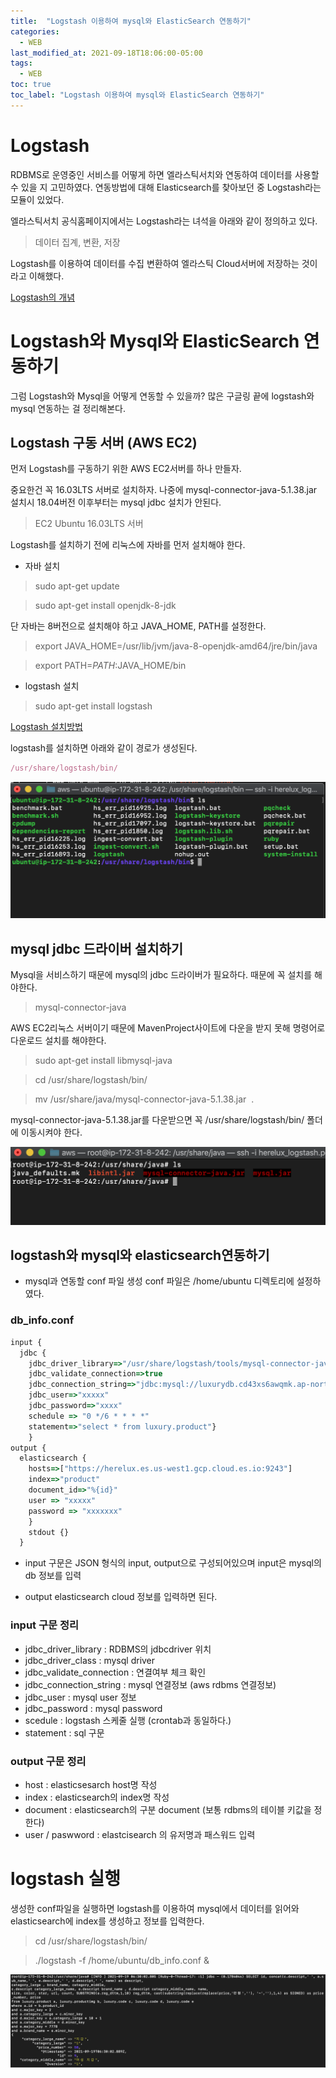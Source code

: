 ```yaml
---
title:  "Logstash 이용하여 mysql와 ElasticSearch 연동하기"
categories:
  - WEB
last_modified_at: 2021-09-18T18:06:00-05:00
tags:
  - WEB
toc: true
toc_label: "Logstash 이용하여 mysql와 ElasticSearch 연동하기"
---
```


# Logstash
RDBMS로 운영중인 서비스를 어떻게 하면 엘라스틱서치와 연동하여 데이터를 사용할 수 있을 지 고민하였다.
연동방법에 대해 Elasticsearch를 찾아보던 중 Logstash라는 모듈이 있었다. 

엘라스틱서치 공식홈페이지에서는 Logstash라는 녀석을 아래와 같이 정의하고 있다.
> 데이터 집계, 변환, 저장

Logstash를 이용하여 데이터를 수집 변환하여 엘라스틱 Cloud서버에 저장하는 것이라고 이해했다.

[Logstash의 개념](https://www.elastic.co/kr/logstash/)

# Logstash와 Mysql와 ElasticSearch 연동하기
그럼 Logstash와 Mysql을 어떻게 연동할 수 있을까?
많은 구글링 끝에 logstash와 mysql 연동하는 걸 정리해본다.

## Logstash 구동 서버 (AWS EC2)
먼저 Logstash를 구동하기 위한 AWS EC2서버를 하나 만들자.

중요한건 꼭 16.03LTS 서버로 설치하자. 나중에 mysql-connector-java-5.1.38.jar 설치시 18.04버전 이후부터는 mysql jdbc 설치가 안된다. 

> EC2 Ubuntu 16.03LTS 서버

Logstash를 설치하기 전에 리눅스에 자바를 먼저 설치해야 한다.

- 자바 설치

> sudo apt-get update

> sudo apt-get install openjdk-8-jdk

단 자바는 8버전으로 설치해야 하고 JAVA_HOME, PATH를 설정한다.

> export JAVA_HOME=/usr/lib/jvm/java-8-openjdk-amd64/jre/bin/java

> export PATH=$PATH:$JAVA_HOME/bin

- logstash 설치

> sudo apt-get install logstash

[Logstash 설치방법](https://www.elastic.co/guide/kr/logstash/5.3/installing-logstash.html)

logstash를 설치하면 아래와 같이 경로가 생성된다.

```javascript
/usr/share/logstash/bin/ 
```
![Image Alt 텍스트](/assets/img/web/logstash_1.png)  

## mysql jdbc 드라이버 설치하기

Mysql을 서비스하기 때문에 mysql의 jdbc 드라이버가 필요하다. 때문에 꼭 설치를 해야한다.

>  mysql-connector-java

AWS EC2리눅스 서버이기 때문에 MavenProject사이트에 다운을 받지 못해 명령어로 다운로드 설치를 해야한다.

> sudo apt-get install libmysql-java

> cd /usr/share/logstash/bin/

> mv /usr/share/java/mysql-connector-java-5.1.38.jar  .

mysql-connector-java-5.1.38.jar를 다운받으면 꼭 /usr/share/logstash/bin/ 폴더에 이동시켜야 한다.

![Image Alt 텍스트](/assets/img/web/logstash_2.png)  


## logstash와 mysql와 elasticsearch연동하기

- mysql과 연동할 conf 파일 생성
conf 파일은 /home/ubuntu 디렉토리에 설정하였다.

### db_info.conf
```javascript
input { 
  jdbc { 
    jdbc_driver_library=>"/usr/share/logstash/tools/mysql-connector-java-5.1.38.jar" jdbc_driver_class=>"com.mysql.jdbc.Driver" 
    jdbc_validate_connection=>true 
    jdbc_connection_string=>"jdbc:mysql://luxurydb.cd43xs6awqmk.ap-northeast-2.rds.amazonaws.com:3306/luxury?useSSL=false" 
    jdbc_user=>"xxxxx" 
    jdbc_password=>"xxxx" 
    schedule => "0 */6 * * * *" 
    statement=>"select * from luxury.product"} 
    }
output { 
  elasticsearch { 
    hosts=>["https://herelux.es.us-west1.gcp.cloud.es.io:9243"]
    index=>"product" 
    document_id=>"%{id}" 
    user => "xxxxx" 
    password => "xxxxxxx" 
    } 
    stdout {} 
  }
```

- input
구문은 JSON 형식의 input, output으로 구성되어있으며 input은 mysql의 db 정보를 입력

- output
elasticsearch cloud 정보를 입력하면 된다.

### input 구문 정리
- jdbc_driver_library : RDBMS의 jdbcdriver 위치
- jdbc_driver_class : mysql driver 
- jdbc_validate_connection : 연결여부 체크 확인 
- jdbc_connection_string : mysql 연결정보 (aws rdbms 연결정보)
- jdbc_user : mysql user 정보
- jdbc_password : mysql password
- scedule : logstash 스케줄 실행 (crontab과 동일하다.)
- statement : sql 구문

### output 구문 정리
- host : elasticsesarch host명 작성
- index : elasticsearch의 index명 작성
- document : elasticsearch의 구분 document (보통 rdbms의 테이블 키값을 정한다)
- user / paswword  : elastcisearch 의 유저명과 패스워드 입력

# logstash 실행
생성한 conf파일을 실행하면 logstash를 이용하여 mysql에서 데이터를 읽어와 elasticsearch에 index를 생성하고 정보를 입력한다. 

> cd /usr/share/logstash/bin/ 

> ./logstash -f /home/ubuntu/db_info.conf &

![Image Alt 텍스트](/assets/img/web/logstash_3.png)  
